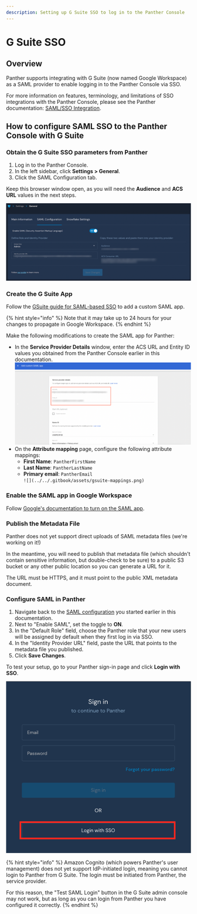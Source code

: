 ```yaml
---
description: Setting up G Suite SSO to log in to the Panther Console
---
```


# G Suite SSO

## Overview

Panther supports integrating with G Suite (now named Google Workspace) as a SAML provider to enable logging in to the Panther Console via SSO.&#x20;

For more information on features, terminology, and limitations of SSO integrations with the Panther Console, please see the Panther documentation: [SAML/SSO Integration](https://docs.panther.com/system-configuration/saml).

## How to configure SAML SSO to the Panther Console with G Suite

### Obtain the G Suite SSO parameters from Panther

1. Log in to the Panther Console.
2. In the left sidebar, click **Settings > General**.
3. Click the SAML Configuration tab.

Keep this browser window open, as you will need the **Audience** and **ACS URL** values in the next steps.

![The General Settings page in Panther is open to the SAML Configuration tab, which displays the Audience and ACS URL fields.](../../.gitbook/assets/panther-sso.png)

### Create the G Suite App

Follow the [GSuite guide for SAML-based SSO](https://support.google.com/a/answer/6087519) to add a custom SAML app.&#x20;

{% hint style="info" %}
Note that it may take up to 24 hours for your changes to propagate in Google Workspace.
{% endhint %}

Make the following modifications to create the SAML app for Panther:

* In the **Service Provider Details** window, enter the ACS URL and Entity ID values you obtained from the Panther Console earlier in this documentation. \
  ![](../../.gitbook/assets/gsuite-saml.png)
* On the **Attribute mapping** page, configure the following attribute mappings:
  * **First Name**: `PantherFirstName`
  * **Last Name**: `PantherLastName`
  * **Primary email**: `PantherEmail`\
    ``![](../../.gitbook/assets/gsuite-mappings.png)``

### Enable the SAML app in Google Workspace

Follow [Google's documentation to turn on the SAML app](https://support.google.com/a/answer/6087519).

### Publish the Metadata File

Panther does not yet support direct uploads of SAML metadata files (we're working on it!)

In the meantime, you will need to publish that metadata file (which shouldn't contain sensitive information, but double-check to be sure) to a public S3 bucket or any other public location so you can generate a URL for it.

The URL must be HTTPS, and it must point to the public XML metadata document.

### Configure SAML in Panther

1. Navigate back to the [SAML configuration](gsuite.md#obtain-the-g-suite-sso-parameters-from-panther) you started earlier in this documentation.
2. Next to "Enable SAML", set the toggle to **ON**.&#x20;
3. In the "Default Role" field, choose the Panther role that your new users will be assigned by default when they first log in via SSO.
4. In the "Identity Provider URL" field, paste the URL that points to the metadata file you published.
5. Click **Save Changes**.

To test your setup, go to your Panther sign-in page and click **Login with SSO**.

![The Panther login page shows a "Login with SSO" option](<../../../../.gitbook/assets/panther-login-sso (6) (1) (1) (1) (11) (1) (1) (22).png>)

{% hint style="info" %}
Amazon Cognito (which powers Panther's user management) does not yet support IdP-initiated login, meaning you cannot login to Panther from G Suite. The login must be initiated from Panther, the service provider.

For this reason, the "Test SAML Login" button in the G Suite admin console may not work, but as long as you can login from Panther you have configured it correctly.
{% endhint %}
